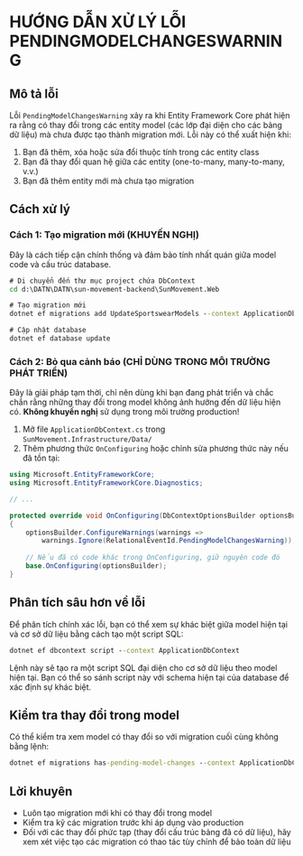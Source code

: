 # HƯỚNG DẪN XỬ LÝ LỖI PENDINGMODELCHANGESWARNING

## Mô tả lỗi

Lỗi `PendingModelChangesWarning` xảy ra khi Entity Framework Core phát hiện ra rằng có thay đổi trong các entity model (các lớp đại diện cho các bảng dữ liệu) mà chưa được tạo thành migration mới. Lỗi này có thể xuất hiện khi:

1. Bạn đã thêm, xóa hoặc sửa đổi thuộc tính trong các entity class
2. Bạn đã thay đổi quan hệ giữa các entity (one-to-many, many-to-many, v.v.)
3. Bạn đã thêm entity mới mà chưa tạo migration

## Cách xử lý

### Cách 1: Tạo migration mới (KHUYẾN NGHỊ)

Đây là cách tiếp cận chính thống và đảm bảo tính nhất quán giữa model code và cấu trúc database.

```cmd
# Di chuyển đến thư mục project chứa DbContext
cd d:\DATN\DATN\sun-movement-backend\SunMovement.Web

# Tạo migration mới
dotnet ef migrations add UpdateSportswearModels --context ApplicationDbContext

# Cập nhật database
dotnet ef database update
```

### Cách 2: Bỏ qua cảnh báo (CHỈ DÙNG TRONG MÔI TRƯỜNG PHÁT TRIỂN)

Đây là giải pháp tạm thời, chỉ nên dùng khi bạn đang phát triển và chắc chắn rằng những thay đổi trong model không ảnh hưởng đến dữ liệu hiện có. **Không khuyến nghị** sử dụng trong môi trường production!

1. Mở file `ApplicationDbContext.cs` trong `SunMovement.Infrastructure/Data/`
2. Thêm phương thức `OnConfiguring` hoặc chỉnh sửa phương thức này nếu đã tồn tại:

```csharp
using Microsoft.EntityFrameworkCore;
using Microsoft.EntityFrameworkCore.Diagnostics;

// ...

protected override void OnConfiguring(DbContextOptionsBuilder optionsBuilder)
{
    optionsBuilder.ConfigureWarnings(warnings => 
        warnings.Ignore(RelationalEventId.PendingModelChangesWarning));
    
    // Nếu đã có code khác trong OnConfiguring, giữ nguyên code đó
    base.OnConfiguring(optionsBuilder); 
}
```

## Phân tích sâu hơn về lỗi

Để phân tích chính xác lỗi, bạn có thể xem sự khác biệt giữa model hiện tại và cơ sở dữ liệu bằng cách tạo một script SQL:

```cmd
dotnet ef dbcontext script --context ApplicationDbContext
```

Lệnh này sẽ tạo ra một script SQL đại diện cho cơ sở dữ liệu theo model hiện tại. Bạn có thể so sánh script này với schema hiện tại của database để xác định sự khác biệt.

## Kiểm tra thay đổi trong model

Có thể kiểm tra xem model có thay đổi so với migration cuối cùng không bằng lệnh:

```cmd
dotnet ef migrations has-pending-model-changes --context ApplicationDbContext
```

## Lời khuyên

- Luôn tạo migration mới khi có thay đổi trong model
- Kiểm tra kỹ các migration trước khi áp dụng vào production
- Đối với các thay đổi phức tạp (thay đổi cấu trúc bảng đã có dữ liệu), hãy xem xét việc tạo các migration có thao tác tùy chỉnh để bảo toàn dữ liệu

